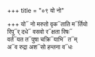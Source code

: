 +++
title = "०९ यो नो"

+++
यो᳓ नो मरुतो वृक᳓ताति म᳓र्तियो  
रिपु᳓र् दधे᳓ वसवो र᳓क्षता रिषः᳓  
वर्त᳓यत त᳓पुषा चक्रि᳓याभि᳓ त᳓म्  
अ᳓व रुद्रा अश᳓सो हन्तना व᳓धः